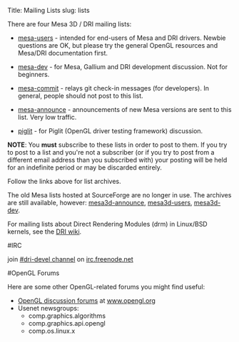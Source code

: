 Title: Mailing Lists
slug: lists

There are four Mesa 3D / DRI mailing lists:

* [mesa-users][1] - intended for end-users of Mesa and DRI drivers.
Newbie questions are OK, but please try the general OpenGL resources and Mesa/DRI documentation first.

* [mesa-dev][2] - for Mesa, Gallium and DRI development discussion.  Not for beginners.

* [mesa-commit][3] - relays git check-in messages (for developers).
In general, people should not post to this list.

* [mesa-announce][4] - announcements of new Mesa
versions are sent to this list.  Very low traffic.

* [piglit][5] - for Piglit (OpenGL driver testing framework) discussion.


**NOTE**: You **must** subscribe to these lists in order to post to them.
If you try to post to a list and you're not a subscriber (or if you try to post
from a different email address than you subscribed with) your posting will be
held for an indefinite period or may be discarded entirely.


Follow the links above for list archives.

The old Mesa lists hosted at SourceForge are no longer in use.
The archives are still available, however:
[mesa3d-announce][6], [mesa3d-users][7], [mesa3d-dev][8].

For mailing lists about Direct Rendering Modules (drm) in Linux/BSD 
kernels, see the [DRI wiki][9].

#IRC

join [#dri-devel channel][10] on [irc.freenode.net][11]

#OpenGL Forums

Here are some other OpenGL-related forums you might find useful:

* [OpenGL discussion forums][12] at www.opengl.org
* Usenet newsgroups:
    * comp.graphics.algorithms
    * comp.graphics.api.opengl
    * comp.os.linux.x

[1]: https://lists.freedesktop.org/mailman/listinfo/mesa-users
[2]: https://lists.freedesktop.org/mailman/listinfo/mesa-dev
[3]: https://lists.freedesktop.org/mailman/listinfo/mesa-commit
[4]: https://lists.freedesktop.org/mailman/listinfo/mesa-announce
[5]: https://lists.freedesktop.org/mailman/listinfo/piglit
[6]: https://sourceforge.net/mailarchive/forum.php?forum_name=mesa3d-announce
[7]: https://sourceforge.net/mailarchive/forum.php?forum_name=mesa3d-users
[8]: https://sourceforge.net/mailarchive/forum.php?forum_name=mesa3d-dev
[9]: https://dri.freedesktop.org/wiki/MailingLists
[10]: irc://chat.freenode.net#dri-devel
[11]: https://webchat.freenode.net/
[12]: https://www.opengl.org/discussion_boards/